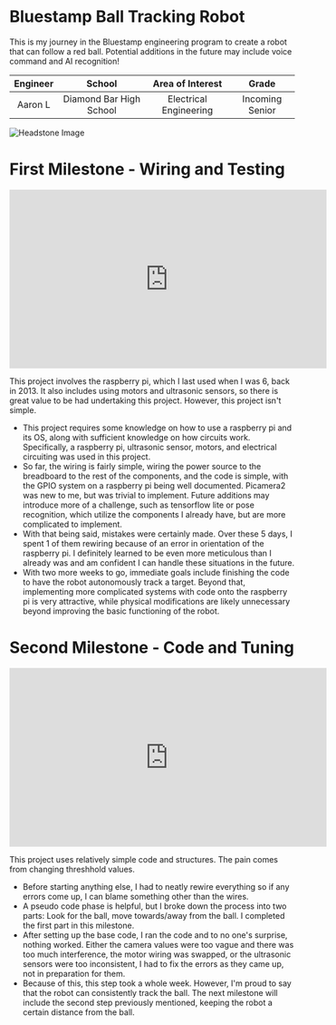 # Bluestamp Ball Tracking Robot
This is my journey in the Bluestamp engineering program to create a robot that can follow a red ball. Potential additions in the future may include voice command and AI recognition!

<!---You should comment out all portions of your portfolio that you have not completed yet, as well as any instructions:-->



| **Engineer** | **School** | **Area of Interest** | **Grade** |
|:--:|:--:|:--:|:--:|
| Aaron L | Diamond Bar High School | Electrical Engineering | Incoming Senior

<!--- **Replace the BlueStamp logo below with an image of yourself and your completed project. Follow the guide [here](https://tomcam.github.io/least-github-pages/adding-images-github-pages-site.html) if you need help.** -->

![Headstone Image](logo.svg)

<!---
# Final Milestone

**Don't forget to replace the text below with the embedding for your milestone video. Go to Youtube, click Share -> Embed, and copy and paste the code to replace what's below.**

<iframe width="560" height="315" src="https://www.youtube.com/embed/F7M7imOVGug" title="YouTube video player" frameborder="0" allow="accelerometer; autoplay; clipboard-write; encrypted-media; gyroscope; picture-in-picture; web-share" allowfullscreen></iframe>

For your final milestone, explain the outcome of your project. Key details to include are:
- What you've accomplished since your previous milestone
- What your biggest challenges and triumphs were at BSE
- A summary of key topics you learned about
- What you hope to learn in the future after everything you've learned at BSE
-->


# First Milestone - Wiring and Testing

<iframe width="560" height="315" src="https://www.youtube.com/watch?v=AWm2tbdo_Qw&list=PLe-u_DjFx7eticgHvdNBMS-CTTohSGwUM&index=10" title="YouTube video player" frameborder="0" allow="accelerometer; autoplay; clipboard-write; encrypted-media; gyroscope; picture-in-picture; web-share" allowfullscreen></iframe>

This project involves the raspberry pi, which I last used when I was 6, back in 2013. It also includes using motors and ultrasonic sensors, so there is great value to be had undertaking this project. However, this project isn't simple. 
- This project requires some knowledge on how to use a raspberry pi and its OS, along with sufficient knowledge on how circuits work. Specifically, a raspberry pi, ultrasonic sensor, motors, and electrical circuiting was used in this project.
- So far, the wiring is fairly simple, wiring the power source to the breadboard to the rest of the components, and the code is simple, with the GPIO system on a raspberry pi being well documented. Picamera2 was new to me, but was trivial to implement. Future additions may introduce more of a challenge, such as tensorflow lite or pose recognition, which utilize the components I already have, but are more complicated to implement.
- With that being said, mistakes were certainly made. Over these 5 days, I spent 1 of them rewiring because of an error in orientation of the raspberry pi. I definitely learned to be even more meticulous than I already was and am confident I can handle these situations in the future.
- With two more weeks to go, immediate goals include finishing the code to have the robot autonomously track a target. Beyond that, implementing more complicated systems with code onto the raspberry pi is very attractive, while physical modifications are likely unnecessary beyond improving the basic functioning of the robot. 

# Second Milestone - Code and Tuning

<iframe width="560" height="315" src="https://www.youtube.com/watch?v=1GEd_ZLxvUk&list=PLe-u_DjFx7eticgHvdNBMS-CTTohSGwUM&index=28" title="YouTube video player" frameborder="0" allow="accelerometer; autoplay; clipboard-write; encrypted-media; gyroscope; picture-in-picture; web-share" allowfullscreen></iframe>

This project uses relatively simple code and structures. The pain comes from changing threshhold values. 
- Before starting anything else, I had to neatly rewire everything so if any errors come up, I can blame something other than the wires. 
- A pseudo code phase is helpful, but I broke down the process into two parts: Look for the ball, move towards/away from the ball. I completed the first part in this milestone. 
- After setting up the base code, I ran the code and to no one's surprise, nothing worked. Either the camera values were too vague and there was too much interference, the motor wiring was swapped, or the ultrasonic sensors were too inconsistent, I had to fix the errors as they came up, not in preparation for them. 
- Because of this, this step took a whole week. However, I'm proud to say that the robot can consistently track the ball. The next milestone will include the second step previously mentioned, keeping the robot a certain distance from the ball. 

<!---
# Final Milestone

**Don't forget to replace the text below with the embedding for your milestone video. Go to Youtube, click Share -> Embed, and copy and paste the code to replace what's below.**

<iframe width="560" height="315" src="https://www.youtube.com/embed/F7M7imOVGug" title="YouTube video player" frameborder="0" allow="accelerometer; autoplay; clipboard-write; encrypted-media; gyroscope; picture-in-picture; web-share" allowfullscreen></iframe>

For your final milestone, explain the outcome of your project. Key details to include are:
- What you've accomplished since your previous milestone
- What your biggest challenges and triumphs were at BSE
- A summary of key topics you learned about
- What you hope to learn in the future after everything you've learned at BSE
-->

<!---
# Schematics 
Here's where you'll put images of your schematics. [Tinkercad](https://www.tinkercad.com/blog/official-guide-to-tinkercad-circuits) and [Fritzing](https://fritzing.org/learning/) are both great resoruces to create professional schematic diagrams, though BSE recommends Tinkercad becuase it can be done easily and for free in the browser. 
-->

<!---
# Code
Here's where you'll put your code. The syntax below places it into a block of code. Follow the guide [here]([url](https://www.markdownguide.org/extended-syntax/)) to learn how to customize it to your project needs. 
-->
<!---
```c++
void setup() {
  // put your setup code here, to run once:
  Serial.begin(9600);
  Serial.println("Hello World!");
}

void loop() {
  // put your main code here, to run repeatedly:

}
```
-->
<!---
# Bill of Materials
Here's where you'll list the parts in your project. To add more rows, just copy and paste the example rows below.
Don't forget to place the link of where to buy each component inside the quotation marks in the corresponding row after href =. Follow the guide [here]([url](https://www.markdownguide.org/extended-syntax/)) to learn how to customize this to your project needs. 

| **Part** | **Note** | **Price** | **Link** |
|:--:|:--:|:--:|:--:|
| Item Name | What the item is used for | $Price | <a href="https://www.amazon.com/Arduino-A000066-ARDUINO-UNO-R3/dp/B008GRTSV6/"> Link </a> |
| Item Name | What the item is used for | $Price | <a href="https://www.amazon.com/Arduino-A000066-ARDUINO-UNO-R3/dp/B008GRTSV6/"> Link </a> |
| Item Name | What the item is used for | $Price | <a href="https://www.amazon.com/Arduino-A000066-ARDUINO-UNO-R3/dp/B008GRTSV6/"> Link </a> |
-->

<!---
# Other Resources/Examples
One of the best parts about Github is that you can view how other people set up their own work. Here are some past BSE portfolios that are awesome examples. You can view how they set up their portfolio, and you can view their index.md files to understand how they implemented different portfolio components.
- [Example 1](https://trashytuber.github.io/YimingJiaBlueStamp/)
- [Example 2](https://sviatil0.github.io/Sviatoslav_BSE/)
- [Example 3](https://arneshkumar.github.io/arneshbluestamp/)
-->
